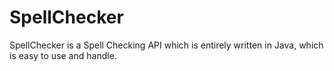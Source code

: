 # SpellChecker
SpellChecker is a Spell Checking API which is entirely written in Java, which is easy to use and handle.
